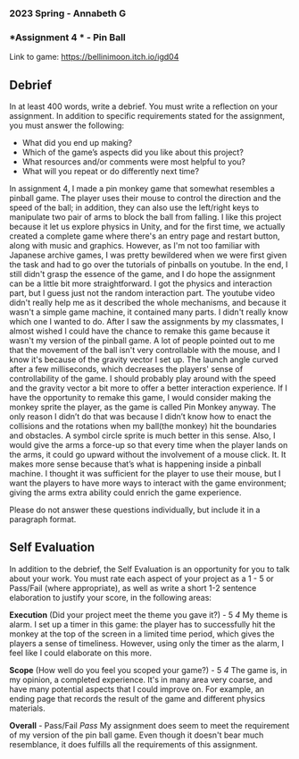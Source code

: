### **2023 Spring** - Annabeth G
### *Assignment 4 * - Pin Ball
Link to game: https://bellinimoon.itch.io/igd04


## **Debrief**
In at least 400 words, write a debrief. You must write a reflection on your assignment. In addition to specific requirements stated for the assignment, you must answer the following:

- What did you end up making?
- Which of the game’s aspects did you like about this project?
- What resources and/or comments were most helpful to you?
- What will you repeat or do differently next time?

In assignment 4, I made a pin monkey game that somewhat resembles a pinball game. The player uses their mouse to control the direction and the speed of the ball; in addition, they can also use the left/right keys to manipulate two pair of arms to block the ball from falling. I like this project because it let us explore physics in Unity, and for the first time, we actually created a complete game where there's an entry page and restart button, along with music and graphics. However, as I'm not too familiar with Japanese archive games, I was pretty bewildered when we were first given the task and had to go over the tutorials of pinballs on youtube. In the end, I still didn't grasp the essence of the game, and I do hope the assignment can be a little bit more straightforward. I got the physics and interaction part, but I guess just not the random interaction part. The youtube video didn't really help me as it described the whole mechanisms, and because it wasn't a simple game machine, it contained many parts. I didn't really know which one I wanted to do. After I saw the assignments by my classmates, I almost wished I could have the chance to remake this game because it wasn't my version of the pinball game. A lot of people pointed out to me that the movement of the ball isn't very controllable with the mouse, and I know it's because of the gravity vector I set up. The launch angle curved after a few milliseconds, which decreases the players' sense of controllability of the game. I should probably play around with the speed and the gravity vector a bit more to offer a better interaction experience. If I have the opportunity to remake this game, I would consider making the monkey sprite the player, as the game is called Pin Monkey anyway. The only reason I didn’t do that was because I didn’t know how to enact the collisions and the rotations when my ball(the monkey) hit the boundaries and obstacles. A symbol circle sprite is much better in this sense. Also, I would give the arms a force-up so that every time when the player lands on the arms, it could go upward without the involvement of a mouse click. It. It makes more sense because that’s what is happening inside a pinball machine. I thought it was sufficient for the player to use their mouse, but I want the players to have more ways to interact with the game environment; giving the arms extra ability could enrich the game experience.




Please do not answer these questions individually, but include it in a paragraph format.

## **Self Evaluation**
In addition to the debrief, the Self Evaluation is an opportunity for you to talk about your work. You must rate each aspect of your project as a 1 - 5 or Pass/Fail (where appropriate), as well as write a short 1-2 sentence elaboration to justify your score, in the following areas:

**Execution** (Did your project meet the theme you gave it?) - 5
*4*
My theme is alarm. I set up a timer in this game: the player has to successfully hit the monkey at the top of the screen in a limited time period, which gives the players a sense of timeliness. However, using only the timer as the alarm, I feel like I could elaborate on this more. 

**Scope** (How well do you feel you scoped your game?) - 5
*4*
The game is, in my opinion, a completed experience. It's in many area very coarse, and have many potential aspects that I could improve on. For example, an ending page that records the result of the game and different physics materials.

**Overall** - Pass/Fail
*Pass*
My assignment does seem to meet the requirement of my version of the pin ball game. Even though it doesn't bear much resemblance, it does fulfills all the requirements of this assignment.